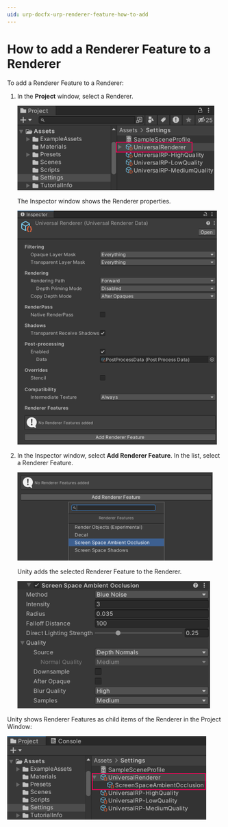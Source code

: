 ```yaml
---
uid: urp-docfx-urp-renderer-feature-how-to-add
---
```

# How to add a Renderer Feature to a Renderer

To add a Renderer Feature to a Renderer:

1. In the **Project** window, select a Renderer.

    ![Select a Renderer.](Images/add-renderer-feature/renderer-feature-select-renderer.png)

    The Inspector window shows the Renderer properties.

    ![Inspector window shows the Renderer properties.](Images/add-renderer-feature/renderer-feature-inspector-no-rend-features.png)

2. In the Inspector window, select **Add Renderer Feature**. In the list, select a Renderer Feature.

    ![Select **Add Renderer Feature**, then select a Renderer Feature.](Images/add-renderer-feature/renderer-feature-select-renderer-feature.png)

    Unity adds the selected Renderer Feature to the Renderer.

    ![New Renderer Feature added.](Images/add-renderer-feature/renderer-feature-created.png)

Unity shows Renderer Features as child items of the Renderer in the Project Window:

![Renderer Feature as child item of the Renderer in the Project Window](Images/add-renderer-feature/renderer-feature-project-window.png)
